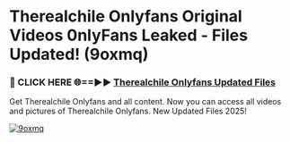 # Therealchile Onlyfans Original Videos 0nlyFans Leaked - Files Updated! (9oxmq)

<h3>🔴 CLICK HERE 🌐==►► <a href="https://tinyurl.com/ehrbuxhb" rel="nofollow">Therealchile Onlyfans Updated Files</a></h3>

Get Therealchile Onlyfans and all content. Now you can access all videos and pictures of Therealchile Onlyfans. New Updated Files 2025!

[![9oxmq](https://i.imgur.com/lVYEuWS.gif)](https://tinyurl.com/ehrbuxhb)
